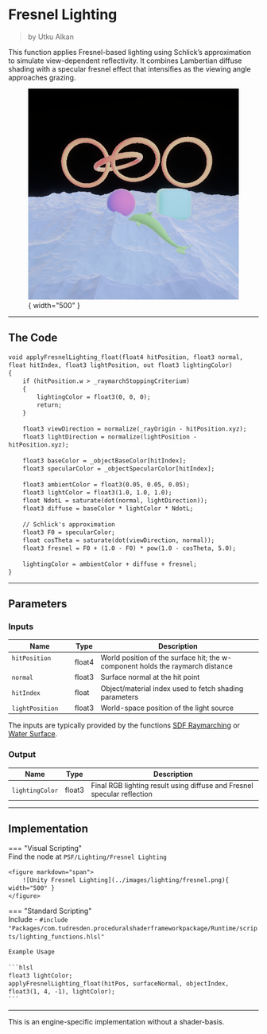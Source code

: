 <div class="container">
    <h1 class="main-heading">Fresnel Lighting</h1>
    <blockquote class="author">by Utku Alkan</blockquote>
</div>

This function applies Fresnel-based lighting using Schlick’s approximation to simulate view-dependent reflectivity. It combines Lambertian diffuse shading with a specular fresnel effect that intensifies as the viewing angle approaches grazing.
    <figure markdown="span">
    ![Unity Fresnel Lighting](../images/lighting/examples/fresnelLight.png){ width="500" }
    </figure>

---

## The Code
```hlsl
void applyFresnelLighting_float(float4 hitPosition, float3 normal, float hitIndex, float3 lightPosition, out float3 lightingColor)
{
    if (hitPosition.w > _raymarchStoppingCriterium)
    {
        lightingColor = float3(0, 0, 0);
        return;
    }

    float3 viewDirection = normalize(_rayOrigin - hitPosition.xyz);
    float3 lightDirection = normalize(lightPosition - hitPosition.xyz);
    
    float3 baseColor = _objectBaseColor[hitIndex];
    float3 specularColor = _objectSpecularColor[hitIndex];

    float3 ambientColor = float3(0.05, 0.05, 0.05);
    float3 lightColor = float3(1.0, 1.0, 1.0);
    float NdotL = saturate(dot(normal, lightDirection));
    float3 diffuse = baseColor * lightColor * NdotL;

    // Schlick's approximation
    float3 F0 = specularColor;
    float cosTheta = saturate(dot(viewDirection, normal));
    float3 fresnel = F0 + (1.0 - F0) * pow(1.0 - cosTheta, 5.0);

    lightingColor = ambientColor + diffuse + fresnel;
}
```

---

## Parameters

### Inputs

| Name            | Type     | Description |
|-----------------|----------|-------------|
| `hitPosition` <img width=50/>   | float4   | World position of the surface hit; the w-component holds the raymarch distance |
| `normal`        | float3   | Surface normal at the hit point |
| `hitIndex`      | float    | Object/material index used to fetch shading parameters |
| `lightPosition` | float3   | World-space position of the light source |

The inputs are typically provided by the functions [SDF Raymarching](../sdfs/raymarching.md) or [Water Surface](../water/waterSurface.md).

### Output
| Name            | Type     | Description |
|-----------------|----------|-------------|
| `lightingColor`   | float3   | Final RGB lighting result using diffuse and Fresnel specular reflection |

---

## Implementation

=== "Visual Scripting"  
    Find the node at ```PSF/Lighting/Fresnel Lighting```

    <figure markdown="span">
        ![Unity Fresnel Lighting](../images/lighting/fresnel.png){ width="500" }
    </figure>

=== "Standard Scripting"  
    Include - ```#include "Packages/com.tudresden.proceduralshaderframeworkpackage/Runtime/scripts/lighting_functions.hlsl"```

    Example Usage

    ```hlsl
    float3 lightColor;
    applyFresnelLighting_float(hitPos, surfaceNormal, objectIndex, float3(1, 4, -1), lightColor);
    ```

---

This is an engine-specific implementation without a shader-basis.